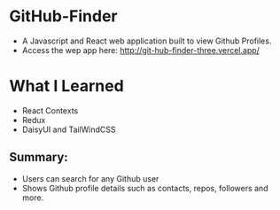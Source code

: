 # GitHub-Finder
* A Javascript and React web application built to view Github Profiles.
* Access the wep app here: http://git-hub-finder-three.vercel.app/

# What I Learned
* React Contexts
* Redux
* DaisyUI and TailWindCSS

## Summary:
* Users can search for any Github user
* Shows Github profile details such as contacts, repos, followers and more.
